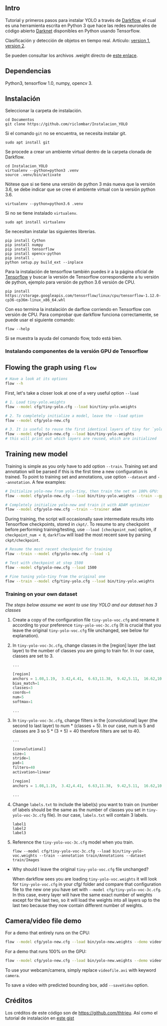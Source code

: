 ## Intro

Tutorial y primeros pasos para instalar YOLO a través de [Darkflow](https://github.com/thtrieu/darkflow), el cual es una herramienta escrita en Python 3 que hace las redes neuronales de código abierto [Darknet](https://pjreddie.com/darknet/) disponibles en Python usando Tensorflow. 

Clasificación y detección de objetos en tiempo real. Artículo: [version 1](https://arxiv.org/pdf/1506.02640.pdf), [version 2](https://arxiv.org/pdf/1612.08242.pdf).

Se pueden consultar los archivos .weight directo de [este enlace](https://drive.google.com/drive/folders/0B1tW_VtY7onidEwyQ2FtQVplWEU).


## Dependencias

Python3, tensorflow 1.0, numpy, opencv 3.

## Instalación

Seleccionar la carpeta de instalación.
```
cd Documentos
git clone https://github.com/riclombar/Instalacion_YOLO
```
	
Si el comando `git` no se encuentra, se necesita instalar git.
```
sudo apt install git
```
	
Se procede a crear un ambiente virtual dentro de la carpeta clonada de Darkflow. 
```
cd Instalacion_YOLO
virtualenv --python=python3 .venv
source .venv/bin/activate
```
	
Nótese que si se tiene una versión de python 3 más nueva que la versión 3.6, se debe indicar que se cree el ambiente virtual con la versión python 3.6.
```
virtualenv --python=python3.6 .venv
```

Si no se tiene instalado `virtualenv`.
```
sudo apt install virtualenv
```
	
Se necesitan instalar las siguientes librerías.
```
pip install Cython
pip install numpy
pip install tensorflow
pip install opencv-python
pip install .
python setup.py build_ext --inplace
```
	
Para la instalación de tensorflow también puedes ir a la página oficial de [Tensorflow](https://www.tensorflow.org/install/pip) y buscar la versión de Tensorflow correspondiente a tu versión de python, ejemplo para versión de python 3.6 versión de CPU.
```
pip install https://storage.googleapis.com/tensorflow/linux/cpu/tensorflow-1.12.0-cp36-cp36m-linux_x86_64.whl
```
	
Con eso termina la instalación de darflow corriendo en Tensorflow con versión de CPU. Para comprobar que darkflow funciona correctamente, se puede usar el siguiente comando:
```
flow --help
```
	
Si se muestra la ayuda del comando flow, todo está bien.

### Instalando componentes de la versión GPU de Tensorflow


## Flowing the graph using `flow`

```bash
# Have a look at its options
flow --h
```

First, let's take a closer look at one of a very useful option `--load`

```bash
# 1. Load tiny-yolo.weights
flow --model cfg/tiny-yolo.cfg --load bin/tiny-yolo.weights

# 2. To completely initialize a model, leave the --load option
flow --model cfg/yolo-new.cfg

# 3. It is useful to reuse the first identical layers of tiny for `yolo-new`
flow --model cfg/yolo-new.cfg --load bin/tiny-yolo.weights
# this will print out which layers are reused, which are initialized
```

## Training new model

Training is simple as you only have to add option `--train`. Training set and annotation will be parsed if this is the first time a new configuration is trained. To point to training set and annotations, use option `--dataset` and `--annotation`. A few examples:

```bash
# Initialize yolo-new from yolo-tiny, then train the net on 100% GPU:
flow --model cfg/yolo-new.cfg --load bin/tiny-yolo.weights --train --gpu 1.0

# Completely initialize yolo-new and train it with ADAM optimizer
flow --model cfg/yolo-new.cfg --train --trainer adam
```

During training, the script will occasionally save intermediate results into Tensorflow checkpoints, stored in `ckpt/`. To resume to any checkpoint before performing training/testing, use `--load [checkpoint_num]` option, if `checkpoint_num < 0`, `darkflow` will load the most recent save by parsing `ckpt/checkpoint`.

```bash
# Resume the most recent checkpoint for training
flow --train --model cfg/yolo-new.cfg --load -1

# Test with checkpoint at step 1500
flow --model cfg/yolo-new.cfg --load 1500

# Fine tuning yolo-tiny from the original one
flow --train --model cfg/tiny-yolo.cfg --load bin/tiny-yolo.weights
```

### Training on your own dataset

*The steps below assume we want to use tiny YOLO and our dataset has 3 classes*

1. Create a copy of the configuration file `tiny-yolo-voc.cfg` and rename it according to your preference `tiny-yolo-voc-3c.cfg` (It is crucial that you leave the original `tiny-yolo-voc.cfg` file unchanged, see below for explanation).

2. In `tiny-yolo-voc-3c.cfg`, change classes in the [region] layer (the last layer) to the number of classes you are going to train for. In our case, classes are set to 3.
    
    ```python
    ...

    [region]
    anchors = 1.08,1.19,  3.42,4.41,  6.63,11.38,  9.42,5.11,  16.62,10.52
    bias_match=1
    classes=3
    coords=4
    num=5
    softmax=1
    
    ...
    ```

3. In `tiny-yolo-voc-3c.cfg`, change filters in the [convolutional] layer (the second to last layer) to num * (classes + 5). In our case, num is 5 and classes are 3 so 5 * (3 + 5) = 40 therefore filters are set to 40.
    
    ```python
    ...

    [convolutional]
    size=1
    stride=1
    pad=1
    filters=40
    activation=linear

    [region]
    anchors = 1.08,1.19,  3.42,4.41,  6.63,11.38,  9.42,5.11,  16.62,10.52
    
    ...
    ```

4. Change `labels.txt` to include the label(s) you want to train on (number of labels should be the same as the number of classes you set in `tiny-yolo-voc-3c.cfg` file). In our case, `labels.txt` will contain 3 labels.

    ```
    label1
    label2
    label3
    ```
5. Reference the `tiny-yolo-voc-3c.cfg` model when you train.

    `flow --model cfg/tiny-yolo-voc-3c.cfg --load bin/tiny-yolo-voc.weights --train --annotation train/Annotations --dataset train/Images`


* Why should I leave the original `tiny-yolo-voc.cfg` file unchanged?
    
    When darkflow sees you are loading `tiny-yolo-voc.weights` it will look for `tiny-yolo-voc.cfg` in your cfg/ folder and compare that configuration file to the new one you have set with `--model cfg/tiny-yolo-voc-3c.cfg`. In this case, every layer will have the same exact number of weights except for the last two, so it will load the weights into all layers up to the last two because they now contain different number of weights.


## Camera/video file demo

For a demo that entirely runs on the CPU:

```bash
flow --model cfg/yolo-new.cfg --load bin/yolo-new.weights --demo videofile.avi
```

For a demo that runs 100% on the GPU:

```bash
flow --model cfg/yolo-new.cfg --load bin/yolo-new.weights --demo videofile.avi --gpu 1.0
```

To use your webcam/camera, simply replace `videofile.avi` with keyword `camera`.

To save a video with predicted bounding box, add `--saveVideo` option.


## Créditos

Los créditos de este código son de https://github.com/thtrieu. Así como el tutorial de instalación en [este gist](https://gist.githubusercontent.com/simonw/0f93bec220be9cf8250533b603bf6dba/raw/6ce2fb8be577abe8f94adbcab18fd54fd29f93d1/darkflow-osx.md)
